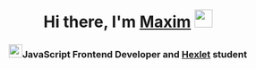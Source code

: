 <!-- ### Hi there 👋 -->
<h1 align="center">Hi there, I'm <a href="#" target="_blank">Maxim</a> 
<img src="https://github.com/blackcater/blackcater/raw/main/images/Hi.gif" height="32"/></h1>
<h3 align="center"><img src="https://github.com/blackcater/blackcater/raw/main/images/logo-javascript.svg" height="24"/>JavaScript Frontend Developer and <a href="https://ru.hexlet.io/u/ashby" target="_blank">Hexlet</a> student</h3>
<!--
**MaximKalinchuk/MaximKalinchuk** is a ✨ _special_ ✨ repository because its `README.md` (this file) appears on your GitHub profile.

Here are some ideas to get you started:

- 🔭 I’m currently working on ...
- 🌱 I’m currently learning ...
- 👯 I’m looking to collaborate on ...
- 🤔 I’m looking for help with ...
- 💬 Ask me about ...
- 📫 How to reach me: ...
- 😄 Pronouns: ...
- ⚡ Fun fact: ...
-->
